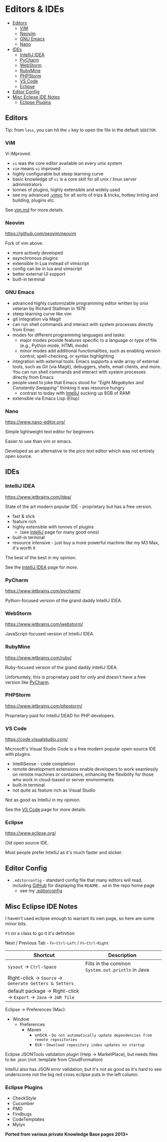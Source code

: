 # Editors & IDEs

<!-- INDEX_START -->

- [Editors](#editors)
  - [ViM](#vim)
  - [Neovim](#neovim)
  - [GNU Emacs](#gnu-emacs)
  - [Nano](#nano)
- [IDEs](#ides)
  - [IntelliJ IDEA](#intellij-idea)
  - [PyCharm](#pycharm)
  - [WebStorm](#webstorm)
  - [RubyMine](#rubymine)
  - [PHPStorm](#phpstorm)
  - [VS Code](#vs-code)
  - [Eclipse](#eclipse)
- [Editor Config](#editor-config)
- [Misc Eclipse IDE Notes](#misc-eclipse-ide-notes)
  - [Eclipse Plugins](#eclipse-plugins)

<!-- INDEX_END -->

## Editors

Tip: from `less`, you can hit the `v` key to open the file in the default `$EDITOR`.

### ViM

Vi iMproved.

- `vi` was the core editor available on every unix system
- `vim` means `vi` improved
- highly configurable but steep learning curve
- basic knowledge of `vi` is a core skill for all unix / linux server administrators
- tonnes of plugins, highly extensible and widely used
- see my advanced [.vimrc](https://github.com/HariSekhon/DevOps-Bash-tools/blob/master/configs/.vimrc) for all
  sorts of trips & tricks, hotkey linting and building, plugins etc.

See [vim.md](vim.md) for more details.

### Neovim

<https://github.com/neovim/neovim>

Fork of vim above.

- more actively developed
- asynchronous plugins
- extensible in Lua instead of vimscript
- config can be in lua and vimscript
- better external UI support
- built-in terminal

### GNU Emacs

- advanced highly customizable programming editor written by unix veteran by Richard Stallman in 1976
- steep learning curve like vim
- git integration via Magit
- can run shell commands and interact with system processes directly from Emac
- modes for different programming languages and tasks:
  - major modes provide features specific to a language or type of file (e.g., Python mode, HTML mode)
  - minor modes add additional functionalities, such as enabling version control, spell-checking, or syntax highlighting
- integration with external tools: Emacs supports a wide array of external tools, such as Git (via Magit), debuggers, shells, email clients, and more. You can run shell commands and interact with system processes directly from Emacs
- people used to joke that Emacs stood for *"Eight Megabytes and Constantly Swapping"* thinking it was resource hungry
  - contrast to today with [IntelliJ](intellij.md) sucking up 8GB of RAM!
- extensible via Emacs Lisp (Elisp)

### Nano

<https://www.nano-editor.org/>

Simple lightweight text editor for beginners.

Easier to use than vim or emacs.

Developed as an alternative to the pico text editor which was not entirely open source.

## IDEs

### IntelliJ IDEA

<https://www.jetbrains.com/idea/>

State of the art modern popular IDE - proprietary but has a free version.

- fast & slick
- feature rich
- highly extensible with tonnes of plugins
  - (see [IntelliJ](intellij.md) page for many good ones)
- built-in terminal
- resource intensive - just buy a more powerful machine like my M3 Max, it's worth it

The best of the best in my opinion.

See the [IntelliJ IDEA](intellij.md) page for more.

### PyCharm

<https://www.jetbrains.com/pycharm/>

Python-focused version of the grand daddy IntelliJ IDEA.

### WebStorm

<https://www.jetbrains.com/webstorm/>

JavaScript-focused version of IntelliJ IDEA.

### RubyMine

<https://www.jetbrains.com/ruby/>

Ruby-focused version of the grand daddy IntelliJ IDEA.

Unfortuntely, this is proprietary paid for only and doesn't have a free version like [PyCharm](#pycharm).

### PHPStorm

<https://www.jetbrains.com/phpstorm/>

Proprietary paid for IntelliJ DEAD for PHP developers.

### VS Code

<https://code.visualstudio.com/>

Microsoft's Visual Studio Code is a free modern popular open-source IDE with plugins.

- IntelliSense - code completion
- remote development extensions enable developers to work seamlessly on remote machines or containers, enhancing the
  flexibility for those who work in cloud-based or server environments
- built-in terminal
- not quite as feature rich as Visual Studio

Not as good as IntelliJ in my opinion.

See the [VS Code](vs-code.md) page for more details.

### Eclipse

<https://www.eclipse.org/>

Old open source IDE.

Most people prefer IntelliJ as it's much faster and slicker.

## Editor Config

- `.editorconfig` - standard config file that many editors will read, including [GitHub](github.md) for displaying the `README.
  md` in the repo home page
  - see my [.editorconfig](https://github.com/HariSekhon/DevOps-Bash-tools/blob/master/configs/.editorconfig)

## Misc Eclipse IDE Notes

I haven't used eclipse enough to warrant its own page, so here are some minor bits.

`F3` on a class to go it it's definition

Next / Previous Tab - `Fn`-`Ctrl`-`Left` / `Fn`-`Ctrl`-`Right`

| Shortcut                                                     | Description                                      |
|--------------------------------------------------------------|--------------------------------------------------|
| `sysout` -> `Ctrl`-`Space`                                   | Fills in the common `System.out.println` in Java |
| Right-click -> `Source` -> `Generate Getters & Setters`      |                                                  |
| default package -> Right-click -> `Export` -> `Java` -> `JAR file` |                                                  |

Eclipse -> Preferences (Mac):

- Window
  - Preferences
    - Maven
      - untick - `Do not automatically update dependencies from remote repositories`
      - tick   - `Download repository index updates on startup`

Eclipse JSONTools validation plugin (Help -> MarketPlace), but needs files to be .json (not .template from CloudFormation)

IntelliJ also has JSON error validation, but it's not as good as it's hard to see underscores not the big red cross eclipse puts in the left column.

### Eclipse Plugins

- CheckStyle
- Cucumber
- PMD
- Findbugs
- CodeTemplates
- Mylyn

**Ported from various private Knowledge Base pages 2013+**
